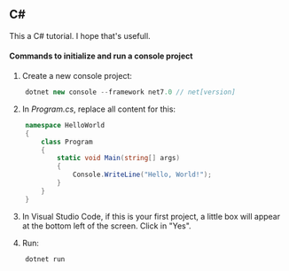 ## C#

This a C# tutorial. I hope that's usefull.

#### Commands to initialize and run a console project

1. Create a new console project:
~~~~ c#
    dotnet new console --framework net7.0 // net[version]
~~~~

2. In _Program.cs_, replace all content for this: 
~~~~ c#
    namespace HelloWorld
    {
        class Program
        {
            static void Main(string[] args)
            {
                Console.WriteLine("Hello, World!");
            }
        }
    }
~~~~

3. In Visual Studio Code, if this is your first project, a little box will appear at the bottom left of the screen. Click in "Yes".

4. Run:
~~~~ c#
    dotnet run
~~~~  
